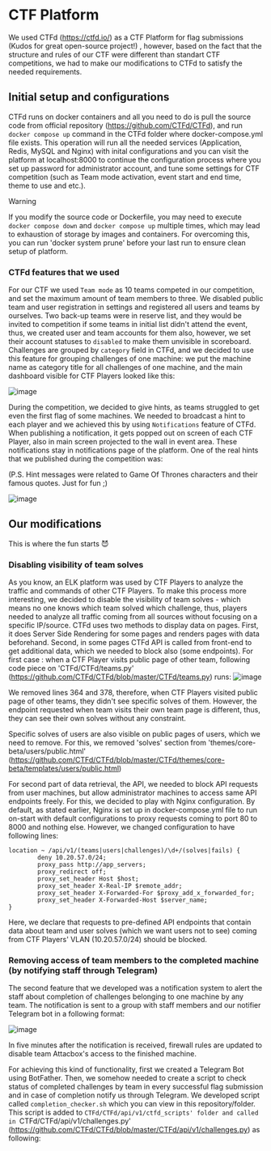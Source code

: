 # CTF Platform
We used CTFd (https://ctfd.io/) as a CTF Platform for flag submissions (Kudos for great open-source project!) , however, based on the fact that the structure and rules of our CTF were different than standart CTF competitions, we had to make our modifications to CTFd to satisfy the needed requirements. 

## Initial setup and configurations
CTFd runs on docker containers and all you need to do is pull the source code from official repository (https://github.com/CTFd/CTFd), and run `docker compose up` command in the CTFd folder where docker-compose.yml file exists. This operation will run all the needed services (Application, Redis, MySQL and Nginx) with inital configurations and you can visit the platform at localhost:8000 to continue the configuration process where you set up password for administrator account, and tune some settings for CTF competition (such as Team mode activation, event start and end time, theme to use and etc.). 

> [!WARNING]  
> If you modify the source code or Dockerfile, you may need to execute `docker compose down` and `docker compose up` multiple times, which may lead to exhaustion of storage by images and containers. For overcoming this, you can run 'docker system prune' before your last run to ensure clean setup of platform.


### CTFd features that we used
For our CTF we used `Team mode` as 10 teams competed in our competition, and set the maximum amount of team members to three. We disabled public team and user registration in settings and registered all users and teams by ourselves. Two back-up teams were in reserve list, and they would be invited to competition if some teams in initial list didn't attend the event, thus, we created user and team accounts for them also, however, we set their account statuses to `disabled` to make them unvisible in scoreboard. Challenges are grouped by `category` field in CTFd, and we decided to use this feature for grouping challenges of one machine: we put the machine name as category title for all challenges of one machine, and the main dashboard visible for CTF Players looked like this:

![image](https://github.com/NotokDay/ICSD/assets/24704431/238bc0ca-9628-4aee-bd7f-d0bef7480982)


During the competition, we decided to give hints, as teams struggled to get even the first flag of some machines. We needed to broadcast a hint to each player and we achieved this by using `Notifications` feature of CTFd. When publishing a notification, it gets popped out on screen of each CTF Player, also in main screen projected to the wall in event area. These notifications stay in notifications page of the platform. One of the real hints that we published during the competition was: 

(P.S. Hint messages were related to Game Of Thrones characters and their famous quotes. Just for fun ;) 

![image](https://github.com/NotokDay/ICSD/assets/24704431/b9edb02e-b34a-49d9-bdae-47901e1699be)


## Our modifications

This is where the fun starts :smiling_imp:

### Disabling visibility of team solves 
As you know, an ELK platform was used by CTF Players to analyze the traffic and commands of other CTF Players. To make this process more interesting, we decided to disable the visibility of team solves - which means no one knows which team solved which challenge, thus, players needed to analyze all traffic coming from all sources without focusing on a specific IP/source. CTFd uses two methods to display data on pages. First, it does Server Side Rendering for some pages and renders pages with data beforehand. Second, in some pages CTFd API is called from front-end to get additional data, which we needed to block also (some endpoints). For first case : when a CTF Player visits public page of other team, following code piece on 'CTFd/CTFd/teams.py' (https://github.com/CTFd/CTFd/blob/master/CTFd/teams.py) runs:
![image](https://github.com/NotokDay/ICSD/assets/24704431/9d30bc94-adb8-4a02-8474-b74c5be4c736)

We removed lines 364 and 378, therefore, when CTF Players visited public page of other teams, they didn't see specific solves of them. However, the endpoint requested when team visits their own team page is different, thus, they can see their own solves without any constraint. 

Specific solves of users are also visible on public pages of users, which we need to remove. For this, we removed 'solves' section from 'themes/core-beta/users/public.html' (https://github.com/CTFd/CTFd/blob/master/CTFd/themes/core-beta/templates/users/public.html) 

For second part of data retrieval, the API, we needed to block API requests from user machines, but allow administrator machines to access same API endpoints freely. For this, we decided to play with Nginx configuration. By default, as stated earlier, Nginx is set up in docker-compose.yml file to run on-start with default configurations to proxy requests coming to port 80 to 8000 and nothing else. However, we changed configuration to have following lines: 

```
location ~ /api/v1/(teams|users|challenges)/\d+/(solves|fails) {
        deny 10.20.57.0/24;
        proxy_pass http://app_servers;
        proxy_redirect off;
        proxy_set_header Host $host;
        proxy_set_header X-Real-IP $remote_addr;
        proxy_set_header X-Forwarded-For $proxy_add_x_forwarded_for;
        proxy_set_header X-Forwarded-Host $server_name; 
}
``` 

Here, we declare that requests to pre-defined API endpoints that contain data about team and user solves (which we want users not to see) coming from CTF Players' VLAN (10.20.57.0/24) should be blocked. 

### Removing access of team members to the completed machine (by notifying staff through Telegram)
 
The second feature that we developed was a notification system to alert the staff about completion of challenges belonging to one machine by any team. The notification is sent to a group with staff members and our notifier Telegram bot in a following format: 

![image](https://github.com/NotokDay/ICSD/assets/24704431/5683051b-b90e-4d87-a1eb-233dd372fa4f) 

In five minutes after the notification is received, firewall rules are updated to disable team Attacbox's access to the finished machine.  

For achieving this kind of functionality, first we created a Telegram Bot using BotFather. Then, we somehow needed to create a script to check status of completed challenges by team in every successful flag submission and in case of completion notify us through Telegram. We developed script called `completion_checker.sh` which you can view in this repository/folder.  This script is added to `CTFd/CTFd/api/v1/ctfd_scripts' folder and called in `CTFd/CTFd/api/v1/challenges.py' (https://github.com/CTFd/CTFd/blob/master/CTFd/api/v1/challenges.py) as following: 



